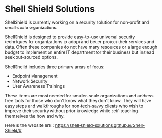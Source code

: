 # Shell Shield Solutions

ShellShield is currently working on a security solution for non-profit and small-scale organizations.

ShellShield is designed to provide easy-to-use universal security techniques for organizations to adopt and better protect their services and data. Often these companies do not have many resources or a large enough budget to implement an entire IT department for their business but instead seek out-sourced options.

ShellSheild includes three primary areas of focus:
- Endpoint Management
- Network Security
- User Awareness Trainings

These items are most needed for smaller-scale organizations and address free tools for those who don't know what they don't know. They will have easy steps and walkthroughs for non-tech-savvy clients who wish to improve their security without prior knowledge while self-teaching themselves the how and why.

Here is the website link : https://shell-shield-solutions.github.io/Shell-Shield/#

